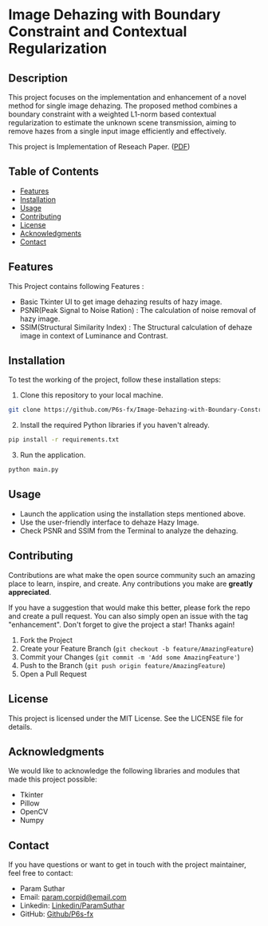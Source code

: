 # Image Dehazing with Boundary Constraint and Contextual Regularization

## Description

This project focuses on the implementation and enhancement of a novel method for single image dehazing. The proposed method combines a boundary constraint with a weighted L1-norm based contextual regularization to estimate the unknown scene transmission, aiming to remove hazes from a single input image efficiently and effectively.

This project is Implementation of Reseach Paper. (<a href="p6s-fx.github.io/Documents/Implemented_Research_Paper.pdf" target="_blank">PDF</a>)

## Table of Contents

- [Features](#features)
- [Installation](#installation)
- [Usage](#usage)
- [Contributing](#contributing)
- [License](#license)
- [Acknowledgments](#acknowledgments)
- [Contact](#contact)

## Features

This Project contains following Features :

- Basic Tkinter UI to get image dehazing results of hazy image.
- PSNR(Peak Signal to Noise Ration) : The calculation of noise removal of hazy image.
- SSIM(Structural Similarity Index) : The Structural calculation of dehaze image in context of Luminance and Contrast.

## Installation

To test the working of the project, follow these installation steps:

1. Clone this repository to your local machine.

```bash
git clone https://github.com/P6s-fx/Image-Dehazing-with-Boundary-Constraint-and-Contextual-Regularization.git
```
2. Install the required Python libraries if you haven't already.
```bash
pip install -r requirements.txt
```

3. Run the application.
```bash
python main.py
```

## Usage
- Launch the application using the installation steps mentioned above.
- Use the user-friendly interface to dehaze Hazy Image.
- Check PSNR and SSIM from the Terminal to analyze the dehazing. 

## Contributing
Contributions are what make the open source community such an amazing place to learn, inspire, and create. Any contributions you make are **greatly appreciated**.

If you have a suggestion that would make this better, please fork the repo and create a pull request. You can also simply open an issue with the tag "enhancement".
Don't forget to give the project a star! Thanks again!

1. Fork the Project
2. Create your Feature Branch (`git checkout -b feature/AmazingFeature`)
3. Commit your Changes (`git commit -m 'Add some AmazingFeature'`)
4. Push to the Branch (`git push origin feature/AmazingFeature`)
5. Open a Pull Request

## License
This project is licensed under the MIT License. See the LICENSE file for details.

## Acknowledgments
We would like to acknowledge the following libraries and modules that made this project possible:

- Tkinter
- Pillow
- OpenCV
- Numpy

## Contact
If you have questions or want to get in touch with the project maintainer, feel free to contact:
- Param Suthar
- Email: param.corpid@email.com
- Linkedin: [Linkedin/ParamSuthar](https://www.linkedin.com/in/paramsuthar)
- GitHub: [Github/P6s-fx](https://github.com/P6s-fx)
